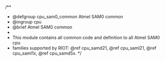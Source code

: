 /**
 * @defgroup        cpu_sam0_common Atmel SAM0 common
 * @ingroup         cpu
 * @brief           Atmel SAM0 common
 *
 * This module contains all common code and definition to all Atmel SAM0 cpu
 * families supported by RIOT: @ref cpu_samd21, @ref cpu_saml21, @ref cpu_saml1x, @ref cpu_samd5x.
 */
